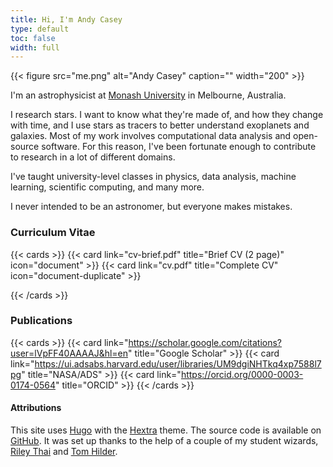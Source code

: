 ```yaml
---
title: Hi, I'm Andy Casey
type: default
toc: false
width: full
---
```

{{< figure src="me.png" alt="Andy Casey" caption="" width="200" >}}

I'm an astrophysicist at [Monash University](https://monash.edu) in Melbourne, Australia.

I research stars. I want to know what they're made of, and how they change with time, and I use stars as tracers to better understand exoplanets and galaxies. Most of my work involves computational data analysis and open-source software. For this reason, I've been fortunate enough to contribute to research in a lot of different domains. 

I've taught university-level classes in physics, data analysis, machine learning, scientific computing, and many more.

I never intended to be an astronomer, but everyone makes mistakes.

### Curriculum Vitae

{{< cards >}}
  {{< card link="cv-brief.pdf" title="Brief CV (2 page)" icon="document" >}}
  {{< card link="cv.pdf" title="Complete CV" icon="document-duplicate" >}}

{{< /cards >}}

### Publications

{{< cards >}}
    {{< card link="https://scholar.google.com/citations?user=lVpFF40AAAAJ&hl=en" title="Google Scholar" >}}
    {{< card link="https://ui.adsabs.harvard.edu/user/libraries/UM9dgiNHTkq4xp7588l7pg" title="NASA/ADS" >}}
    {{< card link="https://orcid.org/0000-0003-0174-0564" title="ORCID" >}}
{{< /cards >}}

#### Attributions

This site uses [Hugo](https://gohugo.io/) with the [Hextra](https://github.com/imfing/hextra-starter-template) theme. The source code is available on [GitHub](https://github.com/andycasey/hextra).
It was set up thanks to the help of a couple of my student wizards, [Riley Thai](https://rileythai.com/) and [Tom Hilder](https://github.com/TomHilder). 


